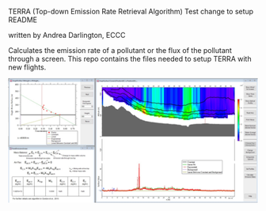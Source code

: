 TERRA (Top-down Emission Rate Retrieval Algorithm)
Test change to setup README

written by Andrea Darlington, ECCC

Calculates the emission rate of a pollutant or the flux of the pollutant through a screen.
This repo contains the files needed to setup TERRA with new flights.

![](/TERRA.jpg)
